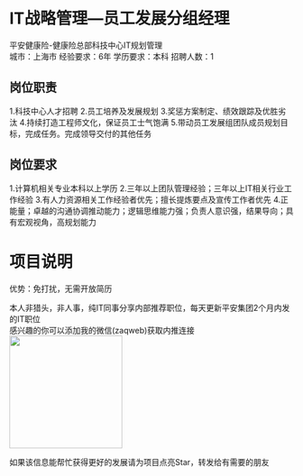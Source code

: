 # IT战略管理—员工发展分组经理
平安健康险-健康险总部科技中心IT规划管理  
城市：上海市 经验要求：6年 学历要求：本科  招聘人数：1

## 岗位职责
1.科技中心人才招聘
   2.员工培养及发展规划
   3.奖惩方案制定、绩效跟踪及优胜劣汰
   4.持续打造工程师文化，保证员工士气饱满
   5.带动员工发展组团队成员规划目标，完成任务。完成领导交付的其他任务

## 岗位要求
1.计算机相关专业本科以上学历
   2.三年以上团队管理经验；三年以上IT相关行业工作经验
   3.有人力资源相关工作经验者优先；擅长提炼要点及宣传工作者优先
   4.正能量；卓越的沟通协调推动能力；逻辑思维能力强；负责人意识强，结果导向；具有宏观视角，高规划能力

# 项目说明

优势：免打扰，无需开放简历

本人非猎头，非人事，纯IT同事分享内部推荐职位，每天更新平安集团2个月内发的IT职位  
感兴趣的你可以添加我的微信(zaqweb)获取内推连接  
<img src="https://github.com/zaqweb/PA-IT-JOBS/blob/master/WechatICode.jpeg"  height="200" width="200">

如果该信息能帮忙获得更好的发展请为项目点亮Star，转发给有需要的朋友




